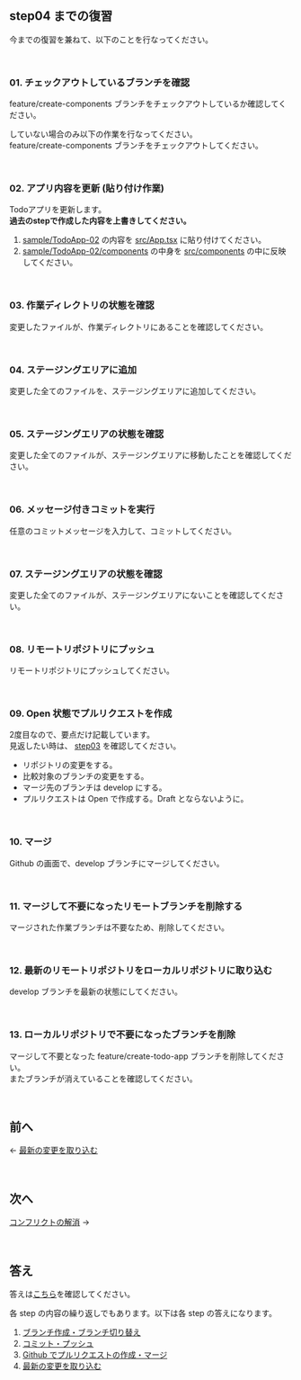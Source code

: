 ## step04 までの復習

今までの復習を兼ねて、以下のことを行なってください。

<br>

### 01. チェックアウトしているブランチを確認

feature/create-components ブランチをチェックアウトしているか確認してください。

していない場合のみ以下の作業を行なってください。  
feature/create-components ブランチをチェックアウトしてください。

<br>

### 02. アプリ内容を更新 (貼り付け作業)

Todoアプリを更新します。  
**過去のstepで作成した内容を上書きしてください。**

1. [sample/TodoApp-02](/src/sample/TodoApp-02/App.tsx) の内容を [src/App.tsx](/src/App.tsx) に貼り付けてください。
2. [sample/TodoApp-02/components](/src/sample/TodoApp-02/components/) の中身を [src/components](/src/components/) の中に反映してください。

<br>

### 03. 作業ディレクトリの状態を確認

変更したファイルが、作業ディレクトリにあることを確認してください。

<br>

### 04. ステージングエリアに追加

変更した全てのファイルを、ステージングエリアに追加してください。

<br>

### 05. ステージングエリアの状態を確認

変更した全てのファイルが、ステージングエリアに移動したことを確認してください。

<br>

### 06. メッセージ付きコミットを実行

任意のコミットメッセージを入力して、コミットしてください。

<br>

### 07. ステージングエリアの状態を確認

変更した全てのファイルが、ステージングエリアにないことを確認してください。

<br>

### 08. リモートリポジトリにプッシュ

リモートリポジトリにプッシュしてください。

<br>

### 09. Open 状態でプルリクエストを作成

2度目なので、要点だけ記載しています。  
見返したい時は、 [step03](/public/docs/Workbook/answer/step03/index.md) を確認してください。

- リポジトリの変更をする。
- 比較対象のブランチの変更をする。
- マージ先のブランチは develop にする。
- プルリクエストは Open で作成する。Draft とならないように。

<br>

### 10. マージ

Github の画面で、develop ブランチにマージしてください。

<br>

### 11. マージして不要になったリモートブランチを削除する

マージされた作業ブランチは不要なため、削除してください。

<br>

### 12. 最新のリモートリポジトリをローカルリポジトリに取り込む

develop ブランチを最新の状態にしてください。

<br>

### 13. ローカルリポジトリで不要になったブランチを削除

マージして不要となった feature/create-todo-app ブランチを削除してください。  
またブランチが消えていることを確認してください。

<br>

## 前へ

← [最新の変更を取り込む](/public/docs/Workbook/practice/step04/index.md)

<br>

## 次へ

[コンフリクトの解消](/public/docs/Workbook/practice/step06/) →

<br>

## 答え

答えは[こちら](/public/docs/Workbook/answer/step05/index.md)を確認してください。

各 step の内容の繰り返しでもあります。以下は各 step の答えになります。

1. [ブランチ作成・ブランチ切り替え](/public/docs/Workbook/answer/step01/index.md)
2. [コミット・プッシュ](/public/docs/Workbook/answer/step02/index.md)
3. [Github でプルリクエストの作成・マージ](/public/docs/Workbook/answer/step03/index.md)
4. [最新の変更を取り込む](/public/docs/Workbook/answer/step04/index.md)
